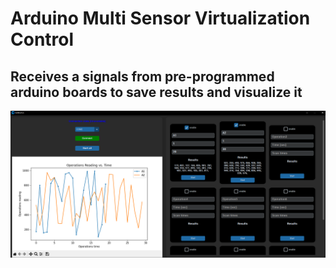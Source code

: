 # Arduino Multi Sensor Virtualization Control
## Receives a signals from pre-programmed arduino boards to save results and visualize it 
![img.png](img.png)